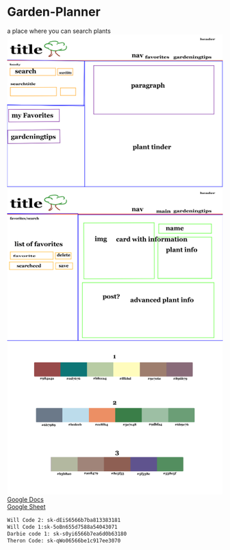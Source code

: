 # Garden-Planner
a place where you can search plants
![wire-frame](./assets/pictures/Garden-PlannerWireFramemain-Full.png)
![wire-frame2](./assets/pictures/Garden-PlannerWireFramefavsearch-Full.png)
![potential colors](./assets/pictures/Potential-colorPalettes.png)
[Google Docs](https://docs.google.com/document/d/183i1m0Yz83zrWknRm5Pk1fgyjXH8oIDhX5jT31TKE9k/edit)\
[Google Sheet](https://docs.google.com/spreadsheets/d/1axL_XWlTvE2puyCHULknbcXuIYZ3ARxs6wklJdpfoPk/edit#gid=0)
    

    Will Code 2: sk-dEiS6566b7ba813383181
    Will Code 1:sk-5oBn655d7588a54043071
    Darbie code 1: sk-s0yi6566b7ea6d0b63180
    Theron Code: sk-qWo06566be1c917ee3070